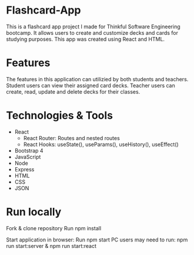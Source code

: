# Flashcard-App
This is a flashcard app project I made for Thinkful Software Engineering bootcamp. It allows users to create and customize decks and cards for studying purposes. This app was created using React and HTML.

# Features
The features in this application can utilizied by both students and teachers. Student users can view their assigned card decks. Teacher users can create, read, update and delete decks for their classes.

# Technologies & Tools
 - React
   - React Router: Routes and nested routes
   - React Hooks: useState(), useParams(), useHistory(), useEffect()
 - Bootstrap 4
 - JavaScript
 - Node
 - Express
 - HTML
 - CSS
 - JSON
# Run locally
 Fork & clone repository
 Run npm install
 
 Start application in browser:
 Run npm start
 PC users may need to run: npm run start:server & npm run start:react
